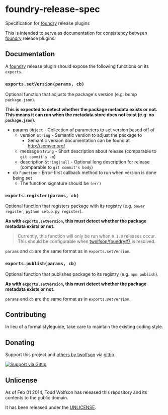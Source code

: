 # foundry-release-spec

Specification for [foundry][] release plugins

[foundry]: https://github.com/twolfson/foundry

This is intended to serve as documentation for consistency between [foundry][] release plugins.

## Documentation
A [foundry][] release plugin should expose the following functions on its `exports`.

### `exports.setVersion(params, cb)`
Optional function that adjusts the package's version (e.g. bump `package.json`).

**This is expected to detect whether the package metadata exists or not. This means it can run when the metadata store does not exist (e.g. no `package.json`).**

- params `Object` - Collection of parameters to set version based off of
    - version `String` - Semantic version to adjust the package to
        - Semantic version documentation can be found at http://semver.org/
    - message `String` - Short description about release (comparable to `git commit's -m`)
    - description `String|null` - Optional long description for release (comparable to `git commit's body`)
- cb `Function` - Error-first callback method to run when version is done being set
    - The function signature should be `(err)`

### `exports.register(params, cb)`
Optional function that registers package with its registry (e.g. `bower register`, `python setup.py register`).

**As with `exports.setVersion`, this must detect whether the package metadata exists or not.**

> Currently, this function will only be run when `0.1.0` releases occur. This should be configurable when [twolfson/foundry#7][] is resolved.

[twolfson/foundry#7]: https://github.com/twolfson/foundry/issues/7

`params` and `cb` are the same format as in `exports.setVersion`.

### `exports.publish(params, cb)`
Optional function that publishes package to its registry (e.g. `npm publish`).

**As with `exports.setVersion`, this must detect whether the package metadata exists or not.**

`params` and `cb` are the same format as in `exports.setVersion`.

## Contributing
In lieu of a formal styleguide, take care to maintain the existing coding style.

## Donating
Support this project and [others by twolfson][gittip] via [gittip][].

[![Support via Gittip][gittip-badge]][gittip]

[gittip-badge]: https://rawgithub.com/twolfson/gittip-badge/master/dist/gittip.png
[gittip]: https://www.gittip.com/twolfson/

## Unlicense
As of Feb 01 2014, Todd Wolfson has released this repository and its contents to the public domain.

It has been released under the [UNLICENSE][].

[UNLICENSE]: UNLICENSE
